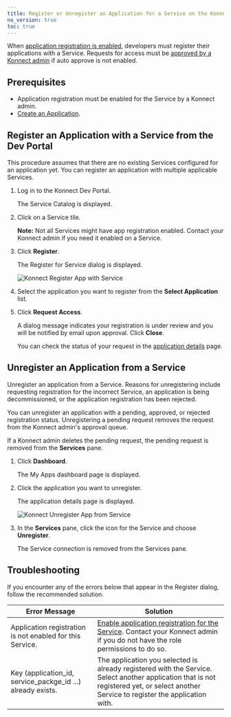 ```yaml
---
title: Register or Unregister an Application for a Service on the Konnect Dev Portal
no_version: true
toc: true
---
```


When [application registration is enabled](/konnect/dev-portal/administrators/app-registration/enable-app-reg/),
developers must register their applications with a Service. Requests for access must be
[approved by a Konnect admin](/konnect/dev-portal/administrators/app-registration/manage-app-reg-requests) if
auto approve is not enabled.

## Prerequisites

- Application registration must be enabled for the Service by a Konnect admin.
- [Create an Application](/konnect/dev-portal/developers/dev-apps#create-app-portal).

## Register an Application with a Service from the Dev Portal

This procedure assumes that there are no
existing Services configured for an application yet. You can register an application with multiple
applicable Services.

1. Log in to the Konnect Dev Portal.

   The Service Catalog is displayed.

2. Click on a Service tile.

   **Note:** Not all Services might have app registration enabled. Contact your Konnect admin
   if you need it enabled on a Service.

3. Click **Register**.

   The Register for Service dialog is displayed.

   ![Konnect Register App with Service](/assets/images/docs/konnect/konnect-register-app-service-request.png)

4. Select the application you want to register from the **Select Application** list.

5. Click **Request Access**.

   A dialog message indicates your registration is under review and you will be notified
   by email upon approval. Click **Close**.

   You can check the status of your request in the
   [application details](/konnect/dev-portal/developers/dev-apps/#app-details-page) page.

## Unregister an Application from a Service

Unregister an application from a Service. Reasons for unregistering include requesting
registration for the incorrect Service, an application is being decommissioned,
or the application registration has been rejected.

You can unregister an application with a pending, approved, or rejected registration status.
Unregistering a pending request removes the request from the Konnect admin's approval queue.

If a Konnect admin deletes the pending request, the pending request is removed from
the **Services** pane.

1. Click **Dashboard**.

   The My Apps dashboard page is displayed.

2. Click the application you want to unregister.

   The application details page is displayed.

   ![Konnect Unregister App from Service](/assets/images/docs/konnect/konnect-unregister-app-service.png)

3. In the **Services** pane, click the icon for the Service and choose **Unregister**.

   The Service connection is removed from the Services pane.

## Troubleshooting

If you encounter any of the errors below that appear in the Register dialog, follow the recommended solution.

| Error Message | Solution |
|------------------------------|---------------------------------------------------------------------------------|
| Application registration is not enabled for this Service. | [Enable application registration for the Service](/konnect/dev-portal/administrators/app-registration/enable-app-reg/). Contact your Konnect admin if you do not have the role permissions to do so.  |
| Key (application_id, service_packge_id ...) already exists. | The application you selected is already registered with the Service. Select another application that is not registered yet, or select another Service to register the application with. |
